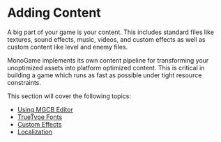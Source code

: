 # Adding Content

A big part of your game is your content.  This includes standard files like textures, sound effects, music, videos, and custom effects as well as custom content like level and enemy files.

MonoGame implements its own content pipeline for transforming your unoptimized assets into platform optimized content.  This is critical in building a game which runs as fast as possible under tight resource constraints.

This section will cover the following topics:

- [Using MGCB Editor](using_pipeline_tool.md)
- [TrueType Fonts](adding_ttf_fonts.md)
- [Custom Effects](custom_effects.md)
- [Localization](localization.md)
